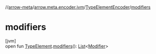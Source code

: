 //[arrow-meta](../../../index.md)/[arrow.meta.encoder.jvm](../index.md)/[TypeElementEncoder](index.md)/[modifiers](modifiers.md)

# modifiers

[jvm]\
open fun [TypeElement](https://docs.oracle.com/javase/8/docs/api/javax/lang/model/element/TypeElement.html).[modifiers](modifiers.md)(): [List](https://kotlinlang.org/api/latest/jvm/stdlib/kotlin.collections/-list/index.html)&lt;[Modifier](../../arrow.meta.ast/-modifier/index.md)&gt;
